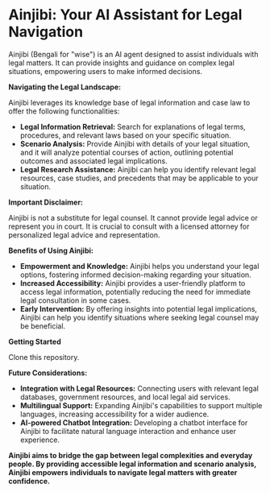 # Ainjibi: Your AI Assistant for Legal Navigation

Ainjibi (Bengali for "wise") is an AI agent designed to assist individuals with legal matters. It can provide insights and guidance on complex legal situations, empowering users to make informed decisions.

**Navigating the Legal Landscape:**

Ainjibi leverages its knowledge base of legal information and case law to offer the following functionalities:

* **Legal Information Retrieval:**  Search for explanations of legal terms, procedures, and relevant laws based on your specific situation. 
* **Scenario Analysis:**  Provide Ainjibi with details of your legal situation, and it will analyze potential courses of action, outlining potential outcomes and associated legal implications.
* **Legal Research Assistance:**  Ainjibi can help you identify relevant legal resources, case studies, and precedents that may be applicable to your situation.

**Important Disclaimer:**

Ainjibi is not a substitute for legal counsel. It cannot provide legal advice or represent you in court. It is crucial to consult with a licensed attorney for personalized legal advice and representation.

**Benefits of Using Ainjibi:**

* **Empowerment and Knowledge:** Ainjibi helps you understand your legal options, fostering informed decision-making regarding your situation. 
* **Increased Accessibility:**  Ainjibi provides a user-friendly platform to access legal information, potentially reducing the need for immediate legal consultation in some cases. 
* **Early Intervention:**  By offering insights into potential legal implications, Ainjibi can help you identify situations where seeking legal counsel may be beneficial.

**Getting Started**

Clone this repository. 

**Future Considerations:**

* **Integration with Legal Resources:**  Connecting users with relevant legal databases, government resources, and local legal aid services.
* **Multilingual Support:** Expanding Ainjibi's capabilities to support multiple languages, increasing accessibility for a wider audience.
* **AI-powered Chatbot Integration:**  Developing a chatbot interface for Ainjibi to facilitate natural language interaction and enhance user experience.

**Ainjibi aims to bridge the gap between legal complexities and everyday people. By providing accessible legal information and scenario analysis, Ainjibi empowers individuals to navigate legal matters with greater confidence.**
